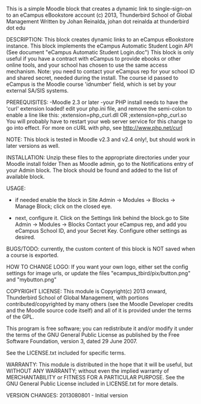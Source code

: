 ﻿This is a simple Moodle block that creates a dynamic link to single-sign-on to an eCampus eBookstore account
(c) 2013, Thunderbird School of Global Management
Written by Johan Reinalda,  johan dot reinalda at thunderbird dot edu

DESCRIPTION:
This block creates dynamic links to an eCampus eBookstore instance.
This block implements the eCampus Automatic Student Login API (See document "eCampus Automatic Student Login.doc")
This block is only useful if you have a contract with eCampus to provide ebooks or other online tools, and
your school has chosen to use the same access mechanism.
Note: you need to contact your eCampus rep for your school ID and shared secret, needed during the install.
The course id passed to eCampus is the Moodle course 'idnumber' field, which is set by your external SA/SIS systems.

PREREQUISITES:
-Moodle 2.3 or later
-your PHP install needs to have the 'curl' extension loaded!
 edit your php.ini file, and remove the semi-colon to enable a line like this:
    ;extension=php_curl.dll
    OR
    ;extension=php_curl.so
 You will probably have to restart your web server service for this change to go into effect.
 For more on cURL with php, see http://www.php.net/curl

NOTE:
This block is tested in Moodle v2.3 and v2.4 only!, but should work in later versions as well.

INSTALLATION:
Unzip these files to the appropriate directories under your Moodle install <blocks> folder
Then as Moodle admin, go to the Notifications entry of your Admin block.
The block should be found and added to the list of available block.

USAGE:
* if needed enable the block in Site Admin -> Modules -> Blocks -> Manage Block; click on the closed eye.

* next, configure it. Click on the Settings link behind the block.go to Site Admin -> Modules -> Blocks
Contact your eCampus rep, and add you eCampus School ID, and your Secret Key.
Configure other settings as desired.

BUGS/TODO:
currently, the custom content of this block is NOT saved when a course is exported.

HOW TO CHANGE LOGO:
If you want your own logo, either set the config settings for image urls,
or update the files "ecampus_tbird/pix/button.png" and "mybutton.png"

COPYRIGHT LICENSE:
This module is Copyright(c) 2013 onward, Thunderbird School of Global Management, with portions
contributed/copyrighted by many others (see the Moodle Developer credits and the Moodle source code itself)
and all of it is provided under the terms of the GPL.

This program is free software; you can redistribute it and/or modify it under the terms of the GNU General Public License
as published by the Free Software Foundation, version 3, dated 29 June 2007.

See the LICENSE.txt included for specific terms.

WARRANTY:
This module is distributed in the hope that it will be useful, but WITHOUT ANY WARRANTY; without even the implied warranty
of MERCHANTABILITY or FITNESS FOR A PARTICULAR PURPOSE. See the GNU General Public License included in LICENSE.txt for
more details.

VERSION CHANGES:
2013080801 - Initial version

